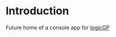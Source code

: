 # Introduction

Future home of a console app for [logicGP](https://github.com/RobinNunkesser/csharp-mstest-logicgp)